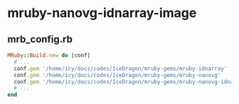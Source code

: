 mruby-nanovg-idnarray-image
===========================

## mrb_config.rb
```ruby
MRuby::Build.new do |conf|
  # ...
  conf.gem '/home/icy/docs/codes/IceDragon/mruby-gems/mruby-idnarray'
  conf.gem '/home/icy/docs/codes/IceDragon/mruby-gems/mruby-nanovg'
  conf.gem '/home/icy/docs/codes/IceDragon/mruby-gems/mruby-nanovg-idnarray-image'
  # ...
end
```
